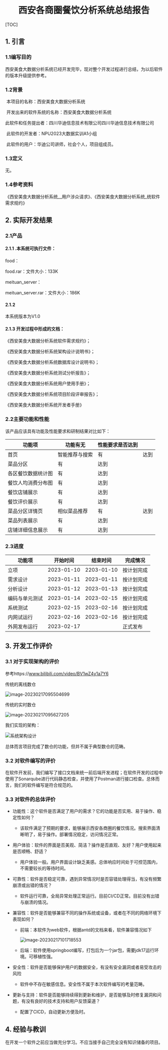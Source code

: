 <div align="center">
    <h1>
        西安各商圈餐饮分析系统总结报告
    </h1>
</div>

[TOC]

## 1. 引言

### 1.1编写目的

西安美食大数据分析系统已经开发完毕，现对整个开发过程进行总结，为以后软件的版本升级提供参考。 

### 1.2背景

​    本项目的名称：西安美食大数据分析系统

​	开发出来的软件系统的名称：西安美食大数据分析系统

​    此软件和任务提出者：四川华迪信息技术有限公司四川华迪信息技术有限公司

​    此软件的开发者：NPU2023大数据实训A1小组

​	此软件的用户：华迪公司讲师，社会个人，项目组成员。

### 1.3定义

无。 

### 1.4参考资料

《西安美食大数据分析系统__用户涉众请求》、《西安美食大数据分析系统_统软件需求规约》

 

## 2. 实际开发结果

### 2.1产品

#### 2.1.1 .**本系统可执行文件**：

food：

food.rar：文件大小：133K

meituan_server：

meituan_server.rar：文件大小：186K

#### 2.1.2

本系统版本为V1.0 

#### 2.1.3 开发过程中形成的文档：

《西安美食大数据分析系统软件需求规约》；

《西安美食大数据分析系统架构设计说明书》；

《西安美食大数据分析系统数据库设计说明书》；

《西安美食大数据分析系统测试分析报告》；

《西安美食大数据分析系统用户使用手册》；

《西安美食大数据分析系统项目阶段评审报告》；

《西安美食大数据分析系统开发者手册》

### 2.2主要功能和性能 

该产品应该具有功能及性能要求和研制结果对比如下：  

| **功能项**         | **功能有无**   | **性能要求是否达到** |      |
| ------------------ | -------------- | -------------------- | ---- |
| 首页               | 智能推荐与搜索 | 有                   | 达到 |
| 菜品分区           | 有             | 达到                 |      |
| 各区餐饮数据统计图 | 有             | 达到                 |      |
| 餐饮人均消费分布图 | 有             | 达到                 |      |
| 餐饮店铺展示       | 有             | 达到                 |      |
| 餐饮评价展示       | 有             | 达到                 |      |
| 菜品分区详情页     | 相似菜品推荐   | 有                   | 达到 |
| 菜品列表展示       | 有             | 达到                 |      |
| 店铺详细信息展示   | 有             | 达到                 |      |

### 2.3进度

| **功能项**     | **开始时间** | **结束时间** | **完成情况** |
| -------------- | ------------ | ------------ | ------------ |
| 立项           | 2023-01-10   | 2203-01-10   | 按计划完成   |
| 需求设计       | 2023-01-11   | 2023-01-11   | 按计划完成   |
| 分析设计       | 2023-01-12   | 2023-01-13   | 按计划完成   |
| 编码与单元测试 | 2023-01-14   | 2023-02-15   | 按计划完成   |
| 系统测试       | 2023-02-15   | 2023-02-16   | 按计划完成   |
| 内网试运行     | 2023-02-16   | 2023-02-16   | 按计划完成   |
| 外网发布运行   | 2023-02-17   |              | 正式发布     |



## 3. 开发工作评价 

### 3.1 对于实现架构的评价

参考https://www.bilibili.com/video/BV1wZ4y1a7Y6

传统的离线数仓

![image-20230217095504699](assets/image-20230217095504699.png)

传统的实时数仓

![image-20230217095627205](assets/image-20230217095627205.png)

我们实现的架构：

![系统架构设计](assets/系统架构设计-1676600342464-1.png)

总体而言项目完成了数仓的功能，但并不属于典型数仓的范畴。

### 3.2 对软件编写的评价

在软件开发前，我们编写了接口文档来统一前后端开发进程；在软件开发的过程中使用了Sonarqube进行代码静态检查，并使用了Postman进行接口检查。总体而言，我们的软件编写是符合规范的。

### 3.3 对软件的总体评价

+ 功能性：这个软件是否满足了用户的需求？它的功能是否实用、易于操作、稳定性如何？

  + 该软件满足了预期的要求，能够展示西安各商圈的餐饮情况。搜索界面清晰明了，易于操作。部署情况稳定，访问情况正常。

+ 用户体验：软件的界面是否美观、简洁？操作是否直观、友好？用户使用起来是否顺畅、舒适？

  + 用户体验一般。用户界面设计缺乏美感。总体响应时间处于可控范围内，不需要较长的等待时间。

+ 可靠性：软件是否稳定可靠，遇到异常情况时是否容错处理得当，有没有频繁崩溃或出错的情况？

  + 软件运行可靠，全局异常处理正常运行。目前CI/CD正常。目前没有出错与崩溃的情况。

+ 兼容性：软件是否能够兼容不同的操作系统或设备，或者在不同的网络环境下表现如何？

  + 前端：本软件为web软件，根据antd的文档来看，软件兼容情况如下

    ![image-20230217101718553](assets/image-20230217101718553.png)

  + 后端：软件使用springboot编写，打包后为一个jar包，需要jdk17运行环境。可移植性强。

+ 安全性：软件是否能够保护用户的数据安全，有没有安全漏洞或者易受攻击的风险

  + 软件中不存在敏感信息。安全性不属于本次软件编写的考量范畴。

+ 更新与支持：软件是否能够持续得到更新和维护，是否能够及时修复漏洞和问题，有没有良好的技术支持和用户反馈渠道？

  + 配置了CICD，自动更新方便及时。

## 4. 经验与教训

在开发一个软件之前应当做充分学习。不应当接手自己完全没有知识储备的项目。